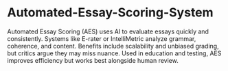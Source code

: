 # Automated-Essay-Scoring-System
Automated Essay Scoring (AES) uses AI to evaluate essays quickly and consistently. Systems like E-rater or IntelliMetric analyze grammar, coherence, and content. Benefits include scalability and unbiased grading, but critics argue they may miss nuance. Used in education and testing, AES improves efficiency but works best alongside human review. 
